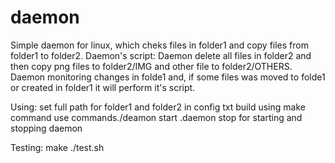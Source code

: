 # daemon
Simple daemon for linux, which cheks files in folder1 and copy files from folder1 to folder2.
Daemon's script: Daemon delete all files in folder2 and then copy png files to folder2/IMG and other file to folder2/OTHERS.
Daemon monitoring changes in folde1 and, if some files was moved to folde1 or created in folder1 it will perform it's script.

Using: 
set full path for folder1 and folder2 in config txt
build using make command
use commands./deamon start .daemon stop for starting and stopping daemon

Testing:
make
./test.sh
